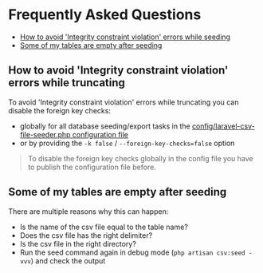 # Frequently Asked Questions

- [How to avoid 'Integrity constraint violation' errors while seeding](#how-to-avoid-integrity-constraint-violation-errors-while-seeding)
- [Some of my tables are empty after seeding](#some-of-my-tables-are-empty-after-seeding)

## How to avoid 'Integrity constraint violation' errors while truncating

To avoid 'Integrity constraint violation' errors while truncating you can disable
the foreign key checks:

* globally for all database seeding/export tasks in the [config/laravel-csv-file-seeder.php configuration file](config/laravel-csv-file-seeder.php)
* or by providing the ```-k false``` / ```--foreign-key-checks=false``` option

> To disable the foreign key checks globally in the config file you have to publish the configuration file before.

## Some of my tables are empty after seeding

There are multiple reasons why this can happen:

* Is the name of the csv file equal to the table name?
* Does the csv file has the right delimiter?
* Is the csv file in the right directory?
* Run the seed command again in debug mode (```php artisan csv:seed -vvv```) and check the output